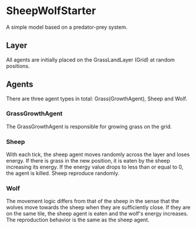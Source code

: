 # SheepWolfStarter
A simple model based on a predator-prey system.

## Layer
All agents are initially placed on the GrassLandLayer (Grid) at random positions.

## Agents
There are three agent types in total: Grass(GrowthAgent), Sheep and Wolf.

### GrassGrowthAgent
The GrassGrowthAgent is responsible for growing grass on the grid.

### Sheep
With each tick, the sheep agent moves randomly across the layer and loses energy. 
If there is grass in the new position, it is eaten by the sheep increasing its energy. 
If the energy value drops to less than or equal to 0, the agent is killed. Sheep reproduce randomly.

### Wolf
The movement logic differs from that of the sheep in the sense that the wolves move towards the sheep when they are sufficiently close.
If they are on the same tile, the sheep agent is eaten and the wolf's energy increases.
The reproduction behavior is the same as the sheep agent.
